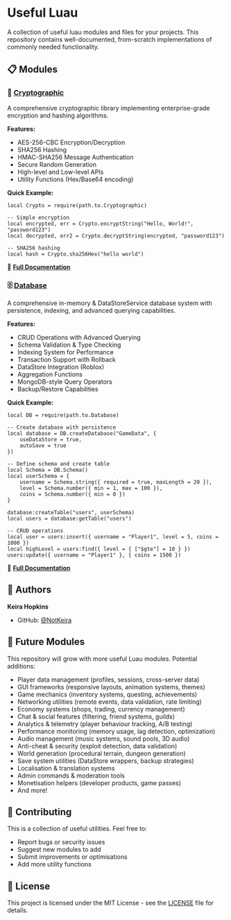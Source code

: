 # Useful Luau

A collection of useful luau modules and files for your projects. This repository contains well-documented, from-scratch implementations of commonly needed functionality.

## 📋 Modules

### 🔐 [Cryptographic](src/Cryptographic/)

A comprehensive cryptographic library implementing enterprise-grade encryption and hashing algorithms.

**Features:**

- AES-256-CBC Encryption/Decryption
- SHA256 Hashing
- HMAC-SHA256 Message Authentication
- Secure Random Generation
- High-level and Low-level APIs
- Utility Functions (Hex/Base64 encoding)

**Quick Example:**

```luau
local Crypto = require(path.to.Cryptographic)

-- Simple encryption
local encrypted, err = Crypto.encryptString("Hello, World!", "password123")
local decrypted, err2 = Crypto.decryptString(encrypted, "password123")

-- SHA256 hashing
local hash = Crypto.sha256Hex("hello world")
```

📖 **[Full Documentation](src/Cryptographic/README.md)**

### 🗄️ [Database](src/Database/)
A comprehensive in-memory & DataStoreService database system with persistence, indexing, and advanced querying capabilities.

**Features:**
- CRUD Operations with Advanced Querying
- Schema Validation & Type Checking
- Indexing System for Performance
- Transaction Support with Rollback
- DataStore Integration (Roblox)
- Aggregation Functions
- MongoDB-style Query Operators
- Backup/Restore Capabilities

**Quick Example:**
```luau
local DB = require(path.to.Database)

-- Create database with persistence
local database = DB.createDatabase("GameData", {
    useDataStore = true,
    autoSave = true
})

-- Define schema and create table
local Schema = DB.Schema()
local userSchema = {
    username = Schema.string({ required = true, maxLength = 20 }),
    level = Schema.number({ min = 1, max = 100 }),
    coins = Schema.number({ min = 0 })
}

database:createTable("users", userSchema)
local users = database:getTable("users")

-- CRUD operations
local user = users:insert({ username = "Player1", level = 5, coins = 1000 })
local highLevel = users:find({ level = { ["$gte"] = 10 } })
users:update({ username = "Player1" }, { coins = 1500 })
```

📖 **[Full Documentation](src/Database/README.md)**

## 👤 Authors
**Keira Hopkins**
- GitHub: [@NotKeira](https://github.com/NotKeira)

## 🔮 Future Modules
This repository will grow with more useful Luau modules. Potential additions:
- Player data management (profiles, sessions, cross-server data)
- GUI frameworks (responsive layouts, animation systems, themes)
- Game mechanics (inventory systems, questing, achievements)
- Networking utilities (remote events, data validation, rate limiting)
- Economy systems (shops, trading, currency management)
- Chat & social features (filtering, friend systems, guilds)
- Analytics & telemetry (player behaviour tracking, A/B testing)
- Performance monitoring (memory usage, lag detection, optimization)
- Audio management (music systems, sound pools, 3D audio)
- Anti-cheat & security (exploit detection, data validation)
- World generation (procedural terrain, dungeon generation)
- Save system utilities (DataStore wrappers, backup strategies)
- Localisation & translation systems
- Admin commands & moderation tools
- Monetisation helpers (developer products, game passes)
- And more!
## 🤝 Contributing
This is a collection of useful utilities. Feel free to:

- Report bugs or security issues
- Suggest new modules to add
- Submit improvements or optimisations
- Add more utility functions

## 📜 License
This project is licensed under the MIT License - see the [LICENSE](LICENSE) file for details.
